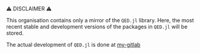⚠️ DISCLAIMER ⚠️

This organisation contains only a mirror of the `QED.jl` library. Here, the most recent stable and development versions of the packages in `QED.jl` will be stored.

The actual development of `QED.jl` is done at [my-gitlab](gitlab)
